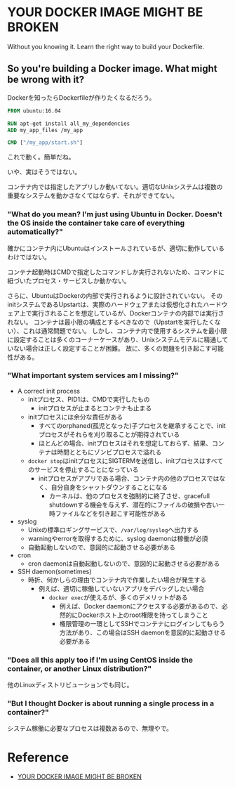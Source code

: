 # YOUR DOCKER IMAGE MIGHT BE BROKEN
Without you knowing it.
Learn the right way to build your Dockerfile.

## So you're building a Docker image. What might be wrong with it?
Dockerを知ったらDockerfileが作りたくなるだろう。

```dockerfile
FROM ubuntu:16.04

RUN apt-get install all_my_dependencies
ADD my_app_files /my_app

CMD ["/my_app/start.sh"]
```

これで動く。簡単だね。

いや、実はそうではない。

コンテナ内では指定したアプリしか動いてない。適切なUnixシステムは複数の重要なシステムを動かさなくてはならず、それができてない。

### "What do you mean? I'm just using Ubuntu in Docker. Doesn't the OS inside the container take care of everything automatically?"
確かにコンテナ内にUbuntuはインストールされているが、適切に動作しているわけではない。

コンテナ起動時はCMDで指定したコマンドしか実行されないため、コマンドに紐づいたプロセス・サービスしか動かない。

さらに、UbuntuはDockerの内部で実行されるように設計されていない。
そのinitシステムであるUpstartは、実際のハードウェアまたは仮想化されたハードウェア上で実行されることを想定しているが、Dockerコンテナの内部では実行されない。
コンテナは最小限の構成とするべきなので（Upstartを実行したくない）、これは通常問題でない。
しかし、コンテナ内で使用するシステムを最小限に設定することは多くのコーナーケースがあり、Unixシステムモデルに精通していない場合は正しく設定することが困難。
故に、多くの問題を引き起こす可能性がある。

### "What important system services am I missing?"
- A correct init process
    - initプロセス、PID1は、CMDで実行したもの
        - initプロセスが止まるとコンテナも止まる
    - initプロセスには余分な責任がある
        - すべてのorphaned(孤児となった)子プロセスを継承することで、initプロセスがそれらを刈り取ることが期待されている
        - ほとんどの場合、initプロセスはそれを想定しておらず、結果、コンテナは時間とともにゾンビプロセスで溢れる
    - `docker stop`はinitプロセスにSIGTERMを送信し、initプロセスはすべてのサービスを停止することになっている
        - initプロセスがアプリである場合、コンテナ内の他のプロセスではなく、自分自身をシャットダウンすることになる
            - カーネルは、他のプロセスを強制的に終了させ、gracefull shutdownする機会を与えず、潜在的にファイルの破損や古い一時ファイルなどを引き起こす可能性がある
- syslog
    - Unixの標準ロギングサービスで、`/var/log/syslog`へ出力する
    - warningやerrorを取得するために、syslog daemonは稼働が必須
    - 自動起動しないので、意図的に起動させる必要がある
- cron
    - cron daemonは自動起動しないので、意図的に起動させる必要がある
- SSH daemon(sometimes)
    - 時折、何かしらの理由でコンテナ内で作業したい場合が発生する
        - 例えば、適切に稼働していないアプリをデバッグしたい場合
            - `docker exec`が使えるが、多くのデメリットがある
                - 例えば、Docker daemonにアクセスする必要があるので、必然的にDockerホスト上のroot権限を持ってしまうこと
                - 権限管理の一環としてSSHでコンテナにログインしてもらう方法があり、この場合はSSH daemonを意図的に起動させる必要がある
### "Does all this apply too if I'm using CentOS inside the container, or another Linux distribution?"
他のLinuxディストリビューションでも同じ。

### "But I thought Docker is about running a single process in a container?"
システム稼働に必要なプロセスは複数あるので、無理やで。

# Reference
- [YOUR DOCKER IMAGE MIGHT BE BROKEN](https://phusion.github.io/baseimage-docker/)
